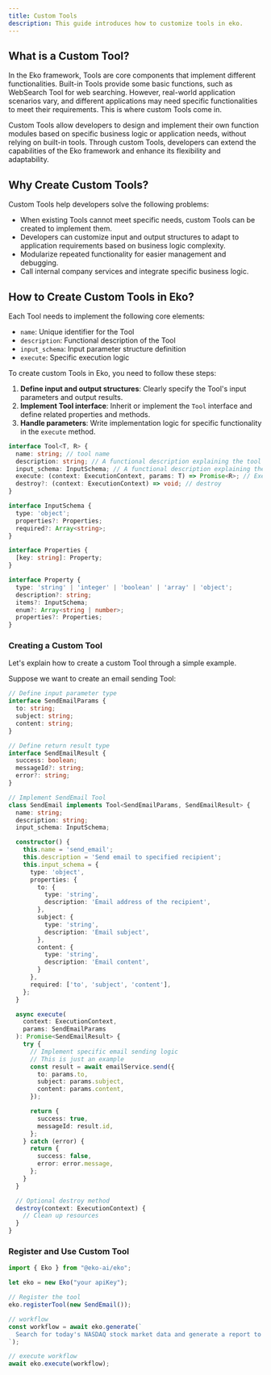 ```yaml
---
title: Custom Tools
description: This guide introduces how to customize tools in eko.
---
```


## What is a Custom Tool?

In the Eko framework, Tools are core components that implement different functionalities. Built-in Tools provide some basic functions, such as WebSearch Tool for web searching. However, real-world application scenarios vary, and different applications may need specific functionalities to meet their requirements. This is where custom Tools come in.

Custom Tools allow developers to design and implement their own function modules based on specific business logic or application needs, without relying on built-in tools. Through custom Tools, developers can extend the capabilities of the Eko framework and enhance its flexibility and adaptability.

## Why Create Custom Tools?

Custom Tools help developers solve the following problems:

- When existing Tools cannot meet specific needs, custom Tools can be created to implement them.
- Developers can customize input and output structures to adapt to application requirements based on business logic complexity.
- Modularize repeated functionality for easier management and debugging.
- Call internal company services and integrate specific business logic.

## How to Create Custom Tools in Eko?

Each Tool needs to implement the following core elements:

- `name`: Unique identifier for the Tool
- `description`: Functional description of the Tool  
- `input_schema`: Input parameter structure definition
- `execute`: Specific execution logic

To create custom Tools in Eko, you need to follow these steps:

1. **Define input and output structures**: Clearly specify the Tool's input parameters and output results.
2. **Implement Tool interface**: Inherit or implement the `Tool` interface and define related properties and methods.
3. **Handle parameters**: Write implementation logic for specific functionality in the `execute` method.

```typescript
interface Tool<T, R> {
  name: string; // tool name
  description: string; // A functional description explaining the tool's purpose and usage scenarios
  input_schema: InputSchema; // A functional description explaining the tool's purpose and usage scenarios
  execute: (context: ExecutionContext, params: T) => Promise<R>; // Execute function
  destroy?: (context: ExecutionContext) => void; // destroy
}

interface InputSchema {
  type: 'object';
  properties?: Properties;
  required?: Array<string>;
}

interface Properties {
  [key: string]: Property;
}

interface Property {
  type: 'string' | 'integer' | 'boolean' | 'array' | 'object';
  description?: string;
  items?: InputSchema;
  enum?: Array<string | number>;
  properties?: Properties;
}
```

### Creating a Custom Tool

Let's explain how to create a custom Tool through a simple example.

Suppose we want to create an email sending Tool:

```typescript
// Define input parameter type
interface SendEmailParams {
  to: string;
  subject: string; 
  content: string;
}

// Define return result type
interface SendEmailResult {
  success: boolean;
  messageId?: string;
  error?: string;
}

// Implement SendEmail Tool
class SendEmail implements Tool<SendEmailParams, SendEmailResult> {
  name: string;
  description: string;
  input_schema: InputSchema;

  constructor() {
    this.name = 'send_email';
    this.description = 'Send email to specified recipient';
    this.input_schema = {
      type: 'object',
      properties: {
        to: {
          type: 'string',
          description: 'Email address of the recipient',
        },
        subject: {
          type: 'string',
          description: 'Email subject',
        },
        content: {
          type: 'string',
          description: 'Email content',
        }
      },
      required: ['to', 'subject', 'content'],
    };
  }

  async execute(
    context: ExecutionContext,
    params: SendEmailParams
  ): Promise<SendEmailResult> {
    try {
      // Implement specific email sending logic
      // This is just an example
      const result = await emailService.send({
        to: params.to,
        subject: params.subject,
        content: params.content,
      });

      return {
        success: true,
        messageId: result.id,
      };
    } catch (error) {
      return {
        success: false,
        error: error.message,
      };
    }
  }

  // Optional destroy method
  destroy(context: ExecutionContext) {
    // Clean up resources
  }
}
```

### Register and Use Custom Tool
```typescript
import { Eko } from "@eko-ai/eko";

let eko = new Eko("your apiKey");

// Register the tool
eko.registerTool(new SendEmail());

// workflow
const workflow = await eko.generate(`
  Search for today's NASDAQ stock market data and generate a report to send via email to example@email.com
`);

// execute workflow
await eko.execute(workflow);
```
